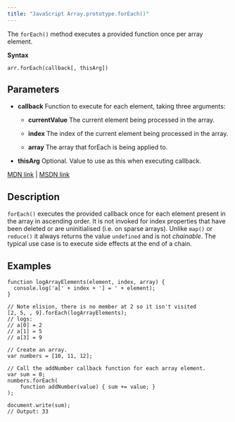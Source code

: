 ```yaml
---
title: "JavaScript Array.prototype.forEach()"
---
```


The `forEach()` method executes a provided function once per array element.

**Syntax**

    arr.forEach(callback[, thisArg])

## Parameters

*   **callback** Function to execute for each element, taking three arguments:
    *   **currentValue** The current element being processed in the array.

    *   **index** The index of the current element being processed in the array.
    *   **array** The array that forEach is being applied to.
*   **thisArg** Optional. Value to use as this when executing callback.

[MDN link](https://developer.mozilla.org/en-US/docs/Web/JavaScript/Reference/Global_Objects/Array/forEach) | [MSDN link](https://msdn.microsoft.com/en-us/LIBRary/ff679980%28v=vs.94%29.aspx)

## Description

`forEach()` executes the provided callback once for each element present in the array in ascending order. It is not invoked for index properties that have been deleted or are uninitialised (i.e. on sparse arrays). Unlike `map()` or `reduce()` it always returns the value `undefined` and is not _chainable_. The typical use case is to execute side effects at the end of a chain.

## Examples

    function logArrayElements(element, index, array) {
      console.log('a[' + index + '] = ' + element);
    }

    // Note elision, there is no member at 2 so it isn't visited
    [2, 5, , 9].forEach(logArrayElements);
    // logs:
    // a[0] = 2
    // a[1] = 5
    // a[3] = 9

    // Create an array.
    var numbers = [10, 11, 12];

    // Call the addNumber callback function for each array element.
    var sum = 0;
    numbers.forEach(
        function addNumber(value) { sum += value; }
    );

    document.write(sum);
    // Output: 33

